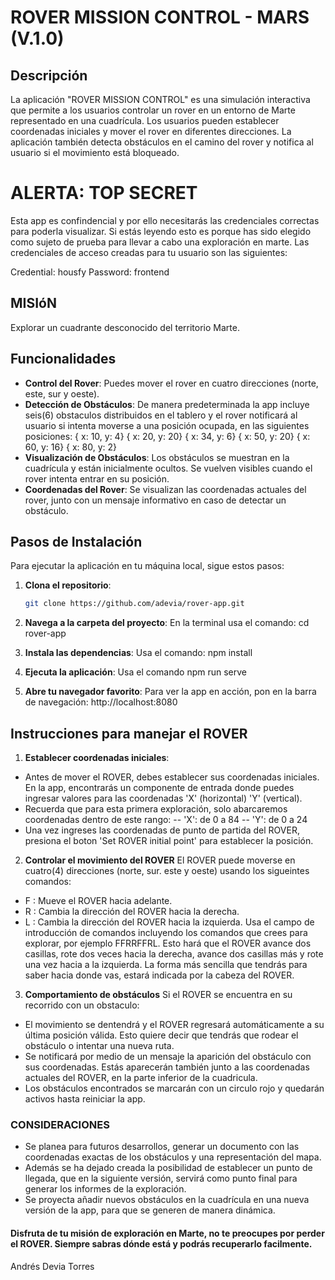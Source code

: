 # ROVER MISSION CONTROL - MARS (V.1.0)

## Descripción

La aplicación "ROVER MISSION CONTROL" es una simulación interactiva que permite a los usuarios controlar un rover en un entorno de Marte representado en una cuadrícula. Los usuarios pueden establecer coordenadas iniciales y mover el rover en diferentes direcciones. La aplicación también detecta obstáculos en el camino del rover y notifica al usuario si el movimiento está bloqueado.

# ALERTA: TOP SECRET
Esta app es confindencial y por ello necesitarás las credenciales correctas para poderla visualizar. Si estás leyendo esto es porque has sido elegido como sujeto de prueba para llevar a cabo una exploración en marte. 
Las credenciales de acceso creadas para tu usuario son las siguientes: 

Credential: housfy
Password: frontend

## MISIóN
Explorar un cuadrante desconocido del territorio Marte.

## Funcionalidades
- **Control del Rover**: Puedes mover el rover en cuatro direcciones (norte, este, sur y oeste).
- **Detección de Obstáculos**: De manera predeterminada la app incluye seis(6) obstaculos distribuidos en el tablero  y el rover notificará al usuario si intenta moverse a una posición ocupada, en las siguientes posiciones:
{ x: 10, y: 4}
{ x: 20, y: 20}
{ x: 34, y: 6}
{ x: 50, y: 20}
{ x: 60, y: 16}
{ x: 80, y: 2}
- **Visualización de Obstáculos**: Los obstáculos se muestran en la cuadrícula y están inicialmente ocultos. Se vuelven visibles cuando el rover intenta entrar en su posición.
- **Coordenadas del Rover**: Se visualizan las coordenadas actuales del rover, junto con un mensaje informativo en caso de detectar un obstáculo.

## Pasos de Instalación
Para ejecutar la aplicación en tu máquina local, sigue estos pasos:

1. **Clona el repositorio**:
   ```bash
   git clone https://github.com/adevia/rover-app.git 

2. **Navega a la carpeta del proyecto**:
En la terminal usa el comando:
cd rover-app

3. **Instala las dependencias**:
Usa el comando:
npm install

4. **Ejecuta la aplicación**:
Usa el comando npm run serve

5. **Abre tu navegador favorito**:
Para ver la app en acción, pon en la barra de navegación:
http://localhost:8080

## Instrucciones para manejar el ROVER
1. **Establecer coordenadas iniciales**:
- Antes de mover el ROVER, debes establecer sus coordenadas iniciales. En la app, encontrarás un componente de entrada donde puedes ingresar valores para las coordenadas 'X' (horizontal) 'Y' (vertical).
- Recuerda que para esta primera exploración, solo abarcaremos coordenadas dentro de este rango:
-- 'X': de 0 a 84
-- 'Y': de 0 a 24
- Una vez ingreses las coordenadas de punto de partida del ROVER, presiona el boton 'Set ROVER initial point' para establecer la posición.

2. **Controlar el movimiento del ROVER**
El ROVER puede moverse en cuatro(4) direcciones (norte, sur. este y oeste) usando los sigueintes comandos: 
- F : Mueve el ROVER hacia adelante. 
- R : Cambia la dirección del ROVER hacia la derecha.
- L : Cambia la dirección del ROVER hacia la izquierda.
Usa el campo de introducción de comandos incluyendo los comandos que crees para explorar, por ejemplo FFRRFFRL. Esto hará que el ROVER avance dos casillas, rote dos veces hacia la derecha, avance dos casillas más y rote una vez hacia a la izquierda. 
La forma más sencilla que tendrás para saber hacia donde vas, estará indicada por la cabeza del ROVER. 

3. **Comportamiento de obstáculos**
Si el ROVER se encuentra en su recorrido con un obstaculo:
- El movimiento se dentendrá y el ROVER regresará automáticamente a su última posición válida. Esto quiere decir que tendrás que rodear el obstáculo o intentar una nueva ruta.
- Se notificará por medio de un mensaje la aparición del obstáculo con sus coordenadas. Estás aparecerán también junto a las coordenadas actuales del ROVER, en la parte inferior de la cuadricula.
- Los obstáculos encontrados se marcarán con un circulo rojo y quedarán activos hasta reiniciar la app. 

### CONSIDERACIONES
- Se planea para futuros desarrollos, generar un documento con las coordenadas exactas de los obstáculos y una representación del mapa. 
- Además se ha dejado creada la posibilidad de establecer un punto de llegada, que en la siguiente versión, servirá como punto final para generar los informes de la exploración.  
- Se proyecta añadir nuevos obstáculos en la cuadrícula en una nueva versión de la app, para que se generen de manera dinámica.

#### Disfruta de tu misión de exploración en Marte, no te preocupes por perder el ROVER. Siempre sabras dónde está y podrás recuperarlo facilmente. 

Andrés Devia Torres